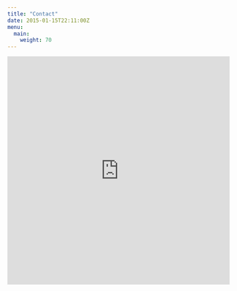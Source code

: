 ```yaml
---
title: "Contact"
date: 2015-01-15T22:11:00Z
menu:
  main:
    weight: 70
---
```

<iframe height="517" allowTransparency="true" frameborder="0" scrolling="no" style="width:100%;border:none"  src="https://enegmontmika.wufoo.com/embed/z1ivn2t40wn1kon/"><a href="https://enegmontmika.wufoo.com/forms/z1ivn2t40wn1kon/">Fill out the contact form!</a></iframe>
